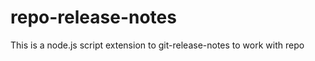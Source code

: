 repo-release-notes
==================

This is a node.js script extension to git-release-notes to work with repo
